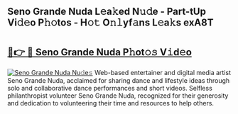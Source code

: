 ## Seno Grande Nuda L𝚎a𝚔ed N𝚞𝚍e - Part-tUp Vi𝚍𝚎o P𝚑𝚘tos - H𝚘𝚝 O𝚗𝚕yf𝚊ns L𝚎a𝚔s exA8T

# <h2><a href="http://kf9fcp.oniu.top/?m=Seno+Grande+Nuda">🔗👉 🔴 Seno Grande Nuda P𝚑ot𝚘𝚜 V𝚒d𝚎o</a></h2>

[![Seno Grande Nuda Nu𝚍e𝚜](https://i.imgur.com/0qMVB7G.gif)](http://kf9fcp.oniu.top/?m=Seno+Grande+Nuda)
Web-based entertainer and digital media artist Seno Grande Nuda, acclaimed for sharing dance and lifestyle ideas through solo and collaborative dance performances and short videos. Selfless philanthropist volunteer Seno Grande Nuda, recognized for their generosity and dedication to volunteering their time and resources to help others.  
